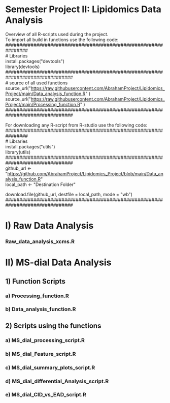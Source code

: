 # Semester Project II: Lipidomics Data Analysis

Overview of all R-scripts used during the project.  
To import all build in functions use the following code:  
 ################################################################  
     #  Libraries  
install.packages("devtools")  
library(devtools)  
 ################################################################################  
     #  source of all used functions  
source_url("https://raw.githubusercontent.com/AbrahamProject/Lipidomics_Project/main/Data_analysis_function.R" )  
source_url("https://raw.githubusercontent.com/AbrahamProject/Lipidomics_Project/main/Processing_function.R" )  
 ################################################################################  
   
 For downloading any R-script from R-studio use the following code:
  ################################################################  
     #  Libraries  
install.packages("utils")  
library(utils)  
 ################################################################################  
github_url <- "https://github.com/AbrahamProject/Lipidomics_Project/blob/main/Data_analysis_function.R"  
local_path <- "Destination Folder"  

download.file(github_url, destfile = local_path, mode = "wb") 
 ################################################################################    
   


# I) Raw Data Analysis
### Raw_data_analysis_xcms.R
# II) MS-dial Data Analysis
## 1) Function Scripts
### a) Processing_function.R
### b) Data_analysis_function.R

## 2) Scripts using the functions
### a) MS_dial_processing_script.R
### b) MS_dial_Feature_script.R
### c) MS_dial_summary_plots_script.R
### d) MS_dial_differential_Analysis_script.R
### e) MS_dial_CID_vs_EAD_script.R

